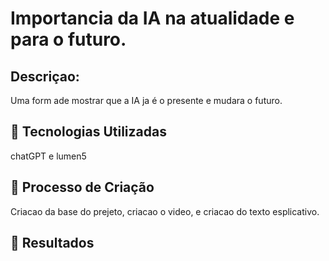 # Importancia da IA na atualidade e para o futuro.

## Descriçao:
Uma form ade mostrar que a IA ja é o presente e mudara o futuro.

## 🤖 Tecnologias Utilizadas
chatGPT e lumen5

## 🧐 Processo de Criação
Criacao da base do prejeto, criacao o video, e criacao do texto esplicativo.

## 🚀 Resultados
